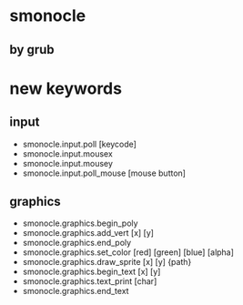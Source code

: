 # smonocle
## by grub

# new keywords

## input
- smonocle.input.poll [keycode]
- smonocle.input.mousex
- smonocle.input.mousey
- smonocle.input.poll_mouse [mouse button]

## graphics
- smonocle.graphics.begin_poly
- smonocle.graphics.add_vert [x] [y]
- smonocle.graphics.end_poly
- smonocle.graphics.set_color [red] [green] [blue] [alpha]
- smonocle.graphics.draw_sprite [x] [y] {path}
- smonocle.graphics.begin_text [x] [y]
- smonocle.graphics.text_print [char]
- smonocle.graphics.end_text